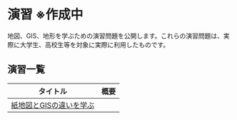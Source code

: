 # 演習 ※作成中
地図、GIS、地形を学ぶための演習問題を公開します。これらの演習問題は、実際に大学生、高校生等を対象に実際に利用したものです。

## 演習一覧

|タイトル|概要|
|---|---|
|[紙地図とGISの違いを学ぶ](./trainings/t_1.md)|　|
